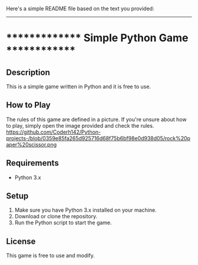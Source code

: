 Here's a simple README file based on the text you provided:

---

# ************* Simple Python Game ************

## Description
This is a simple game written in Python and it is free to use. 

## How to Play
The rules of this game are defined in a picture. If you're unsure about how to play, simply open the image provided and check the rules.
https://github.com/Coderh142/Python-projects-/blob/0359e85fa265d925716d68f75b6bf98e0d938d05/rock%20paper%20scissor.png
## Requirements
- Python 3.x

## Setup
1. Make sure you have Python 3.x installed on your machine.
2. Download or clone the repository.
3. Run the Python script to start the game.

## License
This game is free to use and modify.
